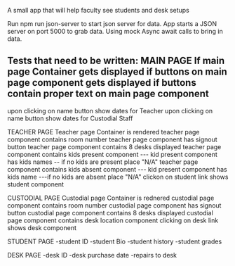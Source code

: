 A small app that will help faculty see students and desk setups

Run npm run json-server to start json server for data. 
App starts a JSON server on port 5000 to grab data. Using mock Async await calls to bring in data. 


Tests that need to be written:
MAIN PAGE
If main page Container gets displayed
if buttons on main page component gets displayed
if buttons contain proper text on main page component 
-----
upon clicking on name button show dates for Teacher
upon clicking on name button show dates for Custodial Staff

TEACHER PAGE
Teacher page Container is rendered
teacher page component contains room number
teacher page component has signout button
teacher page component contains 8 desks displayed
teacher page component contains kids present component
--- kid present component has kids names 
-- if no kids are present place "N/A"
teacher page component contains kids absent component
--- kid present component has kids name
---if no kids are absent place "N/A"
clickon on student link shows student component

CUSTODIAL PAGE
Custodial page Container is rednered
custodial page component contains room number
custodial page component has signout button
custodial page component contains 8 desks displayed
custodial page component contains desk location component
clicking on desk link shows desk component

STUDENT PAGE
-student ID
-student Bio
-student history 
-student grades

DESK PAGE
-desk ID
-desk purchase date
-repairs to desk